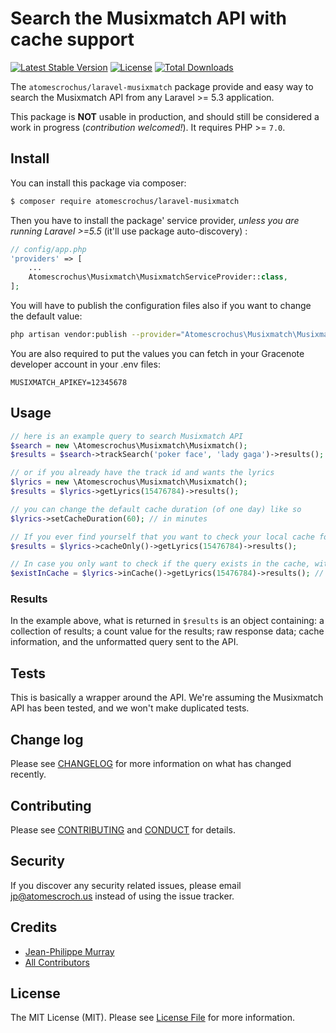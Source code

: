 # Search the Musixmatch API with cache support

[![Latest Stable Version](https://poser.pugx.org/atomescrochus/laravel-musixmatch/v/stable)](https://packagist.org/packages/atomescrochus/laravel-musixmatch)
[![License](https://poser.pugx.org/atomescrochus/laravel-musixmatch/license)](https://packagist.org/packages/atomescrochus/laravel-musixmatch)
[![Total Downloads](https://poser.pugx.org/atomescrochus/laravel-musixmatch/downloads)](https://packagist.org/packages/atomescrochus/laravel-musixmatch)

The `atomescrochus/laravel-musixmatch` package provide and easy way to search the Musixmatch API from any Laravel >= 5.3 application.

This package is **NOT** usable in production, and should still be considered a work in progress (_contribution welcomed!_). It requires PHP >= `7.0`.

## Install

You can install this package via composer:

``` bash
$ composer require atomescrochus/laravel-musixmatch
```

Then you have to install the package' service provider, _unless you are running Laravel >=5.5_ (it'll use package auto-discovery) :

```php
// config/app.php
'providers' => [
    ...
    Atomescrochus\Musixmatch\MusixmatchServiceProvider::class,
];
```

You will have to publish the configuration files also if you want to change the default value:
```bash
php artisan vendor:publish --provider="Atomescrochus\Musixmatch\MusixmatchServiceProvider" --tag="config"
```

You are also required to put the values you can fetch in your Gracenote developer account in your .env files:

```
MUSIXMATCH_APIKEY=12345678
```

## Usage

``` php
// here is an example query to search Musixmatch API
$search = new \Atomescrochus\Musixmatch\Musixmatch();
$results = $search->trackSearch('poker face', 'lady gaga')->results();

// or if you already have the track id and wants the lyrics
$lyrics = new \Atomescrochus\Musixmatch\Musixmatch();
$results = $lyrics->getLyrics(15476784)->results();

// you can change the default cache duration (of one day) like so
$lyrics->setCacheDuration(60); // in minutes

// If you ever find yourself that you want to check your local cache for a result, without actually polling the API:
$results = $lyrics->cacheOnly()->getLyrics(15476784)->results();

// In case you only want to check if the query exists in the cache, without actually pulling the data:
$existInCache = $lyrics->inCache()->getLyrics(15476784)->results(); // returns boolean
```

### Results
 
In the example above, what is returned in `$results` is an object containing: a collection of results; a count value for the results; raw response data; cache information, and the unformatted query sent to the API.

## Tests

This is basically a wrapper around the API. We're assuming the Musixmatch API has been tested, and we won't make duplicated tests.

## Change log

Please see [CHANGELOG](CHANGELOG.md) for more information on what has changed recently.

## Contributing

Please see [CONTRIBUTING](CONTRIBUTING.md) and [CONDUCT](CONDUCT.md) for details.

## Security

If you discover any security related issues, please email jp@atomescroch.us instead of using the issue tracker.

## Credits

- [Jean-Philippe Murray](https://github.com/jpmurray)
- [All Contributors](../../contributors)

## License

The MIT License (MIT). Please see [License File](LICENSE.md) for more information.
